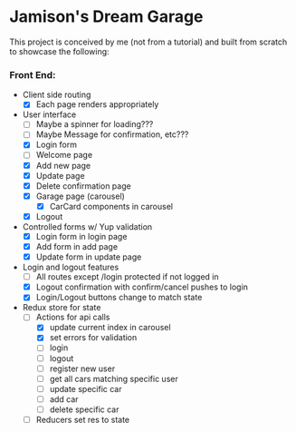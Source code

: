
# Jamison's Dream Garage

This project is conceived by me (not from a tutorial) and built from scratch to showcase the following:

### Front End:
- Client side routing
    - [x] Each page renders appropriately
- User interface
    - [ ] Maybe a spinner for loading???
    - [ ] Maybe Message for confirmation, etc???
    - [x] Login form
    - [ ] Welcome page
    - [x] Add new page
    - [x] Update page
    - [x] Delete confirmation page
    - [x] Garage page (carousel)
        - [x] CarCard components in carousel
    - [x] Logout
- Controlled forms w/ Yup validation
    - [x] Login form in login page
    - [x] Add form in add page
    - [x] Update form in update page
- Login and logout features
    - [ ] All routes except /login protected if not logged in
    - [x] Logout confirmation with confirm/cancel pushes to login
    - [x] Login/Logout buttons change to match state
- Redux store for state
    - [ ] Actions for api calls
        - [x] update current index in carousel
        - [x] set errors for validation
        - [ ] login
        - [ ] logout
        - [ ] register new user
        - [ ] get all cars matching specific user
        - [ ] update specific car
        - [ ] add car
        - [ ] delete specific car
    - [ ] Reducers set res to state